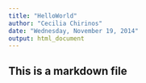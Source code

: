 ```yaml
---
title: "HelloWorld"
author: "Cecilia Chirinos"
date: "Wednesday, November 19, 2014"
output: html_document
---
```


## This is a markdown file